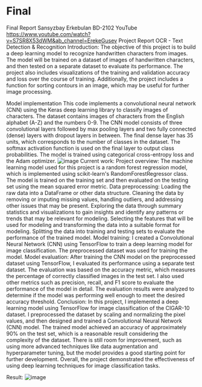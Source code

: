 # Final
Final Report
 Sansyzbay Erkebulan
 BD-2102
YouTube https://www.youtube.com/watch?v=S7SR8X53dWM&ab_channel=ErekeGusev
Project Report
OCR - Text Detection & Recognition
Introduction:
The objective of this project is to build a deep learning model to recognize handwritten characters from images. The model will be trained on a dataset of images of handwritten characters, and then tested on a separate dataset to evaluate its performance. The project also includes visualizations of the training and validation accuracy and loss over the course of training. Additionally, the project includes a function for sorting contours in an image, which may be useful for further image processing. 

Model implementation
This code implements a convolutional neural network (CNN) using the Keras deep learning library to classify images of characters. The dataset contains images of characters from the English alphabet (A-Z) and the numbers 0-9. The CNN model consists of three convolutional layers followed by max pooling layers and two fully connected (dense) layers with dropout layers in between. The final dense layer has 35 units, which corresponds to the number of classes in the dataset. The softmax activation function is used on the final layer to output class probabilities. The model is trained using categorical cross-entropy loss and the Adam optimizer.
![image](https://user-images.githubusercontent.com/121952784/220354209-de20ccc6-2781-434a-86fb-fca108edf767.png)
Current work:
Project overview: The machine learning model used for this project is a random forest regression model, which is implemented using scikit-learn's RandomForestRegressor class. The model is trained on the training set and then evaluated on the testing set using the mean squared error metric.
Data preprocessing: Loading the raw data into a DataFrame or other data structure. Cleaning the data by removing or imputing missing values, handling outliers, and addressing other issues that may be present. Exploring the data through summary statistics and visualizations to gain insights and identify any patterns or trends that may be relevant for modeling. Selecting the features that will be used for modeling and transforming the data into a suitable format for modeling. Splitting the data into training and testing sets to evaluate the performance of the trained model.
Model training: I created a Convolutional Neural Network (CNN) using TensorFlow to train a deep learning model for image classification. The preprocessed dataset was used for training the model.
Model evaluation: After training the CNN model on the preprocessed dataset using TensorFlow, I evaluated its performance using a separate test dataset. The evaluation was based on the accuracy metric, which measures the percentage of correctly classified images in the test set. I also used other metrics such as precision, recall, and F1 score to evaluate the performance of the model in detail. The evaluation results were analyzed to determine if the model was performing well enough to meet the desired accuracy threshold.
Conclusion: In this project, I implemented a deep learning model using TensorFlow for image classification of the CIGAR-10 dataset. I preprocessed the dataset by scaling and normalizing the pixel values, and then designed and trained a Convolutional Neural Network (CNN) model. The trained model achieved an accuracy of approximately 90% on the test set, which is a reasonable result considering the complexity of the dataset. There is still room for improvement, such as using more advanced techniques like data augmentation and hyperparameter tuning, but the model provides a good starting point for further development. Overall, the project demonstrated the effectiveness of using deep learning techniques for image classification tasks.

Result:
![image](https://user-images.githubusercontent.com/121952784/220354328-822ef397-004f-4e00-8c32-f8f906b84e38.png)
